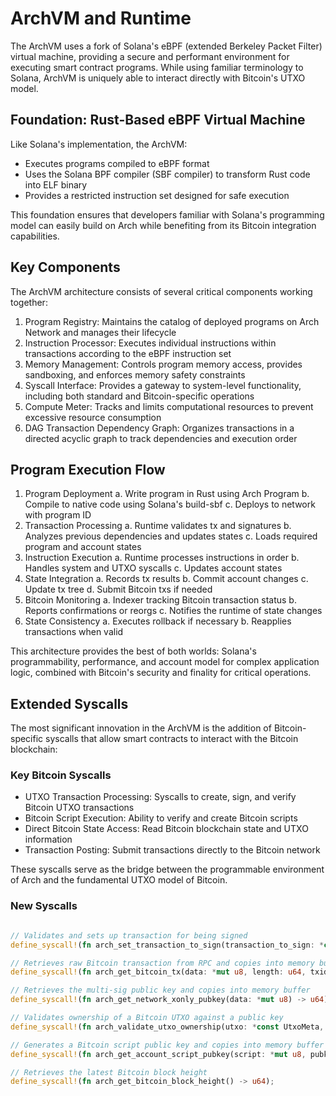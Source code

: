 # ArchVM and Runtime

The ArchVM uses a fork of Solana's eBPF (extended Berkeley Packet Filter) virtual machine, providing a secure and performant environment for executing smart contract programs. While using familiar terminology to Solana, ArchVM is uniquely able to interact directly with Bitcoin's UTXO model.


## Foundation: Rust-Based eBPF Virtual Machine

Like Solana's implementation, the ArchVM:



* Executes programs compiled to eBPF format
* Uses the Solana BPF compiler (SBF compiler) to transform Rust code into ELF binary
* Provides a restricted instruction set designed for safe execution


This foundation ensures that developers familiar with Solana's programming model can easily build on Arch while benefiting from its Bitcoin integration capabilities.


## Key Components

The ArchVM architecture consists of several critical components working together:



1. Program Registry: Maintains the catalog of deployed programs on Arch Network and manages their lifecycle
2. Instruction Processor: Executes individual instructions within transactions according to the eBPF instruction set
3. Memory Management: Controls program memory access, provides sandboxing, and enforces memory safety constraints
4. Syscall Interface: Provides a gateway to system-level functionality, including both standard and Bitcoin-specific operations
5. Compute Meter: Tracks and limits computational resources to prevent excessive resource consumption
6. DAG Transaction Dependency Graph: Organizes transactions in a directed acyclic graph to track dependencies and execution order


## Program Execution Flow



1. Program Deployment
    a. Write program in Rust using Arch Program
    b. Compile to native code using Solana's build-sbf
    c. Deploys to network with program ID
2. Transaction Processing
    a. Runtime validates tx and signatures
    b. Analyzes previous dependencies and updates states
    c. Loads required program and account states
3. Instruction Execution
    a. Runtime processes instructions in order
    b. Handles system and UTXO syscalls
    c. Updates account states
4. State Integration
    a. Records tx results
    b. Commit account changes
    c. Update tx tree
    d. Submit Bitcoin txs if needed
5. Bitcoin Monitoring
    a. Indexer tracking Bitcoin transaction status
    b. Reports confirmations or reorgs
    c. Notifies the runtime of state changes
6. State Consistency
    a. Executes rollback if necessary
    b. Reapplies transactions when valid

This architecture provides the best of both worlds: Solana's programmability, performance, and account model for complex application logic, combined with Bitcoin's security and finality for critical operations.


## Extended Syscalls

The most significant innovation in the ArchVM is the addition of Bitcoin-specific syscalls that allow smart contracts to interact with the Bitcoin blockchain:


### Key Bitcoin Syscalls



* UTXO Transaction Processing: Syscalls to create, sign, and verify Bitcoin UTXO transactions
* Bitcoin Script Execution: Ability to verify and create Bitcoin scripts
* Direct Bitcoin State Access: Read Bitcoin blockchain state and UTXO information
* Transaction Posting: Submit transactions directly to the Bitcoin network

These syscalls serve as the bridge between the programmable environment of Arch and the fundamental UTXO model of Bitcoin.


### New Syscalls

```rust

// Validates and sets up transaction for being signed
define_syscall!(fn arch_set_transaction_to_sign(transaction_to_sign: *const TransactionToSign));

// Retrieves raw Bitcoin transaction from RPC and copies into memory buffer
define_syscall!(fn arch_get_bitcoin_tx(data: *mut u8, length: u64, txid: &[u8; 32]) -> u64);

// Retrieves the multi-sig public key and copies into memory buffer
define_syscall!(fn arch_get_network_xonly_pubkey(data: *mut u8) -> u64);

// Validates ownership of a Bitcoin UTXO against a public key
define_syscall!(fn arch_validate_utxo_ownership(utxo: *const UtxoMeta, owner: *const Pubkey) -> u64);

// Generates a Bitcoin script public key and copies into memory buffer
define_syscall!(fn arch_get_account_script_pubkey(script: *mut u8, pubkey: *const Pubkey) -> u64);

// Retrieves the latest Bitcoin block height
define_syscall!(fn arch_get_bitcoin_block_height() -> u64);

```
